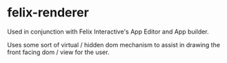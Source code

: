 # felix-renderer

Used in conjunction with Felix Interactive's App Editor and App builder.

Uses some sort of virtual / hidden dom mechanism to assist in drawing the
front facing dom / view for the user.
